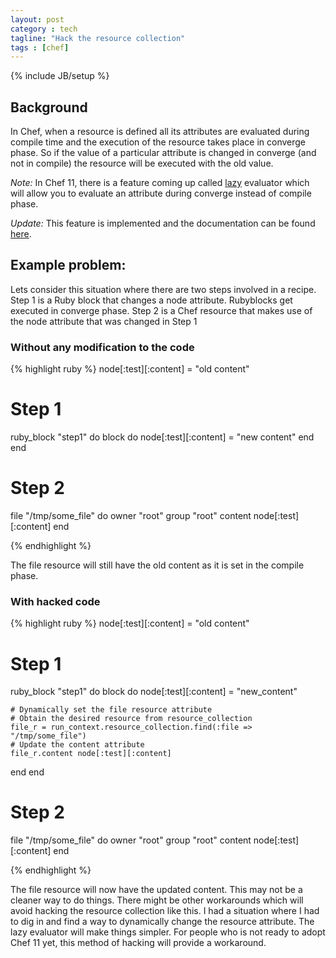 ```yaml
---
layout: post
category : tech
tagline: "Hack the resource collection"
tags : [chef]
---
```

{% include JB/setup %}

<link href="/blog/assets/css/syntax.css" rel="stylesheet" type="text/css"/>

## Background

In Chef, when a resource is defined all its attributes are evaluated during
compile time and the execution of the resource takes place in converge phase.
So if the value of a particular attribute is changed in converge
(and not in compile) the resource will be executed with the old value.

_Note:_ In Chef 11, there is a feature coming up called
[lazy](http://tickets.opscode.com/browse/CHEF-1814) evaluator which will allow
you to evaluate an attribute during converge instead of compile phase.


_Update:_ This feature is implemented and the documentation can be found
[here](http://docs.opscode.com/resource_common.html#lazy-attribute-evaluation).


## Example problem:
Lets consider this situation where there are two steps involved in a recipe.
Step 1 is a Ruby block that changes a node attribute. Rubyblocks get executed
in converge phase. Step 2 is a Chef resource that makes use of the node
attribute that was changed in Step 1

### Without any modification to the code

{% highlight ruby %}
node[:test][:content] = "old content"

# Step 1
ruby_block "step1" do
  block do
    node[:test][:content] = "new content"
  end
end

# Step 2
file "/tmp/some_file" do
  owner "root"
  group "root"
  content node[:test][:content]
end

{% endhighlight %}

The file resource will still have the old content as it is set in the compile
phase.

### With hacked code

{% highlight ruby %}
node[:test][:content] = "old content"

# Step 1
ruby_block "step1" do
  block do
    node[:test][:content] = "new_content"

    # Dynamically set the file resource attribute
    # Obtain the desired resource from resource_collection
    file_r = run_context.resource_collection.find(:file => "/tmp/some_file")
    # Update the content attribute
    file_r.content node[:test][:content]
  end
end

# Step 2
file "/tmp/some_file" do
  owner "root"
  group "root"
  content node[:test][:content]
end

{% endhighlight %}

The file resource will now have the updated content. This may not be a cleaner
way to do things. There might be other workarounds which will avoid hacking the
resource collection like this. I had a situation where I had to dig in and find
a way to dynamically change the resource attribute. The lazy evaluator will
make things simpler. For people who is not ready to adopt Chef 11 yet, this
method of hacking will provide a workaround.
